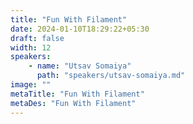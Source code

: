 ```yaml
---
title: "Fun With Filament"
date: 2024-01-10T18:29:22+05:30
draft: false
width: 12
speakers:
    - name: "Utsav Somaiya"
      path: "speakers/utsav-somaiya.md"
image: ""
metaTitle: "Fun With Filament"
metaDes: "Fun With Filament"
---
```


